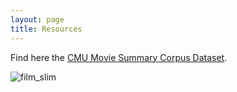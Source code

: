 ```yaml
---
layout: page
title: Resources
---
```


Find here the [CMU Movie Summary Corpus Dataset](http://www.cs.cmu.edu/~ark/personas/). 

![film_slim](https://github.com/thetayne/thetayne.github.io/blob/master/_includes/film_slim.png?raw=true)
